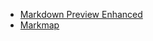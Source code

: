 * [Markdown Preview Enhanced](https://marketplace.visualstudio.com/items?itemName=shd101wyy.markdown-preview-enhanced)
* [Markmap](https://marketplace.visualstudio.com/items?itemName=gera2ld.markmap-vscode)


